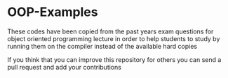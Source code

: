 # OOP-Examples
These codes have been copied from the past years exam questions for object oriented programming lecture in order to help students to study by running them on the compiler instead of the available hard copies

If you think that you can improve this repository for others you can send a pull request and add your contributions
